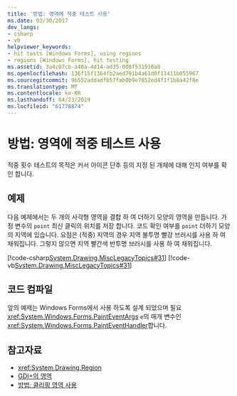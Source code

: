 ```yaml
---
title: '방법: 영역에 적중 테스트 사용'
ms.date: 03/30/2017
dev_langs:
- csharp
- vb
helpviewer_keywords:
- hit tests [Windows Forms], using regions
- regions [Windows Forms], hit testing
ms.assetid: 3a4c07cb-a40a-4d14-ad35-008f531910a8
ms.openlocfilehash: 136f15f1364fb2aed791b4a61d0f11411b055967
ms.sourcegitcommit: 9b552addadfb57fab0b9e7852ed4f1f1b8a42f8e
ms.translationtype: MT
ms.contentlocale: ko-KR
ms.lasthandoff: 04/23/2019
ms.locfileid: "61778874"
---
```

# <a name="how-to-use-hit-testing-with-a-region"></a>방법: 영역에 적중 테스트 사용
적중 횟수 테스트의 목적은 커서 아이콘 단추 등의 지정 된 개체에 대해 인지 여부를 확인 합니다.  
  
## <a name="example"></a>예제  
 다음 예제에서는 두 개의 사각형 영역을 결합 하 여 더하기 모양의 영역을 만듭니다. 가정 변수의 `point` 최신 클릭의 위치를 저장 합니다. 코드 확인 여부를 `point` 더하기 모양의 지역에 있습니다. 요점은 (적중) 지역의 경우 지역 불투명 빨강 브러시를 사용 하 여 채워집니다. 그렇지 않으면 지역 빨간색 반투명 브러시를 사용 하 여 채워집니다.  
  
 [!code-csharp[System.Drawing.MiscLegacyTopics#31](~/samples/snippets/csharp/VS_Snippets_Winforms/System.Drawing.MiscLegacyTopics/CS/Class1.cs#31)]
 [!code-vb[System.Drawing.MiscLegacyTopics#31](~/samples/snippets/visualbasic/VS_Snippets_Winforms/System.Drawing.MiscLegacyTopics/VB/Class1.vb#31)]  
  
## <a name="compiling-the-code"></a>코드 컴파일  
 앞의 예제는 Windows Forms에서 사용 하도록 설계 되었으며 필요 <xref:System.Windows.Forms.PaintEventArgs> `e`의 매개 변수인 <xref:System.Windows.Forms.PaintEventHandler>합니다.  
  
## <a name="see-also"></a>참고자료

- <xref:System.Drawing.Region>
- [GDI+의 영역](regions-in-gdi.md)
- [방법: 클리핑 영역 사용](how-to-use-clipping-with-a-region.md)
